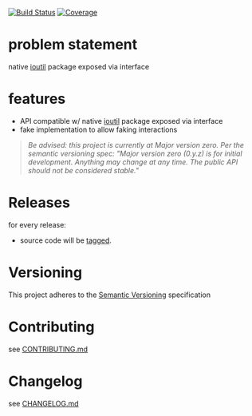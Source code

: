 [![Build Status](https://travis-ci.org/golang-interfaces/iioutil.svg?branch=master)](https://travis-ci.org/golang-interfaces/iioutil)
[![Coverage](https://codecov.io/gh/golang-interfaces/iioutil/branch/master/graph/badge.svg)](https://codecov.io/gh/golang-interfaces/iioutil)

# problem statement

native [ioutil](https://golang.org/pkg/io/ioutil/) package exposed via interface

# features

- API compatible w/ native [ioutil](https://golang.org/pkg/io/ioutil/) package exposed via interface
- fake implementation to allow faking interactions

> *Be advised: this project is currently at Major version zero. Per the
> semantic versioning spec: "Major version zero (0.y.z) is for initial
> development. Anything may change at any time. The public API should
> not be considered stable."*

# Releases

for every release:

- source code will be [tagged](https://github.com/golang-interfaces/iioutil/tags).

# Versioning

This project adheres to the [Semantic Versioning](http://semver.org/)
specification

# Contributing

see [CONTRIBUTING.md](CONTRIBUTING.md)

# Changelog

see [CHANGELOG.md](CHANGELOG.md)
